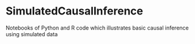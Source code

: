 # SimulatedCausalInference
Notebooks of Python and R code which illustrates basic causal inference using simulated data
